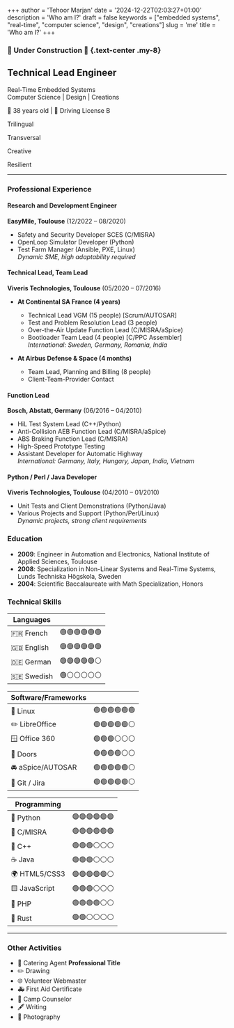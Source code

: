 +++
author = 'Tehoor Marjan'
date = '2024-12-22T02:03:27+01:00'
description = 'Who am I?'
draft = false
keywords = ["embedded systems", "real-time", "computer science", "design", "creations"]
slug = 'me'
title = 'Who am I?'
+++

### 🚧 Under Construction 🚧 {.text-center .my-8}

<div class="text-center">

## Technical Lead Engineer

<p class="h4 font-bold">
Real-Time Embedded Systems<br/>
Computer Science | Design | Creations
</p>

🎂 38 years old | 🚗 Driving License B

<div class="flex flex-row gap-8 justify-center">

<p class="font-bold m-1 block rounded bg-theme-light px-3 py-1 hover:bg-primary hover:text-white dark:bg-darkmode-theme-light dark:hover:bg-darkmode-primary dark:hover:text-dark">
<i class="fa-solid fa-language"></i> Trilingual
</p>
<p class="font-bold m-1 block rounded bg-theme-light px-3 py-1 hover:bg-primary hover:text-white dark:bg-darkmode-theme-light dark:hover:bg-darkmode-primary dark:hover:text-dark">
<i class="fa-solid fa-arrow-down-up-across-line"></i> Transversal
</p>
<p class="font-bold m-1 block rounded bg-theme-light px-3 py-1 hover:bg-primary hover:text-white dark:bg-darkmode-theme-light dark:hover:bg-darkmode-primary dark:hover:text-dark">
<i class="fa-solid fa-palette"></i> Creative
</p>
<p class="font-bold m-1 block rounded bg-theme-light px-3 py-1 hover:bg-primary hover:text-white dark:bg-darkmode-theme-light dark:hover:bg-darkmode-primary dark:hover:text-dark">
<i class="fa-solid fa-cloud-sun-rain"></i> Resilient
</p>

</div>

</div>

---

<div class="grid grid-cols-1 xl:grid-cols-3 gap-8">

<div class="col-span-1 xl:col-span-2">

### Professional Experience

#### Research and Development Engineer

**EasyMile, Toulouse** (12/2022 – 08/2020)

- Safety and Security Developer SCES (C/MISRA)
- OpenLoop Simulator Developer (Python)
- Test Farm Manager (Ansible, PXE, Linux)  
  _Dynamic SME, high adaptability required_

#### Technical Lead, Team Lead

**Viveris Technologies, Toulouse** (05/2020 – 07/2016)

- **At Continental SA France (4 years)**

  - Technical Lead VGM (15 people) [Scrum/AUTOSAR]
  - Test and Problem Resolution Lead (3 people)
  - Over-the-Air Update Function Lead (C/MISRA/aSpice)
  - Bootloader Team Lead (4 people) [C/PPC Assembler]  
    _International: Sweden, Germany, Romania, India_

- **At Airbus Defense & Space (4 months)**
  - Team Lead, Planning and Billing (8 people)
  - Client-Team-Provider Contact

#### Function Lead

**Bosch, Abstatt, Germany** (06/2016 – 04/2010)

- HiL Test System Lead (C++/Python)
- Anti-Collision AEB Function Lead (C/MISRA/aSpice)
- ABS Braking Function Lead (C/MISRA)
- High-Speed Prototype Testing
- Assistant Developer for Automatic Highway  
  _International: Germany, Italy, Hungary, Japan, India, Vietnam_

#### Python / Perl / Java Developer

**Viveris Technologies, Toulouse** (04/2010 – 01/2010)

- Unit Tests and Client Demonstrations (Python/Java)
- Various Projects and Support (Python/Perl/Linux)  
  _Dynamic projects, strong client requirements_

</div>

<div class="col-span-1">

### Education

- **2009**: Engineer in Automation and Electronics, National Institute of
  Applied Sciences, Toulouse
- **2008**: Specialization in Non-Linear Systems and Real-Time Systems, Lunds
  Techniska Högskola, Sweden
- **2004**: Scientific Baccalaureate with Math Specialization, Honors

### Technical Skills

<div class="grid grid-cols-1 md:grid-cols-2 xl:grid-cols-1 md:gap-6">

<div class="col-span-1">

| **Languages** |              |
| ------------- | ------------ |
| 🇫🇷 French     | 🟢🟢🟢🟢🟢🟢 |
| 🇬🇧 English    | 🟢🟢🟢🟢🟢🟢 |
| 🇩🇪 German     | 🟢🟢🟢🟢🟢⚪ |
| 🇸🇪 Swedish    | 🟢⚪⚪⚪⚪⚪ |

</div>

<div class="col-span-1">

| **Software/Frameworks** |              |
| ----------------------- | ------------ |
| 🐧 Linux                | 🟢🟢🟢🟢🟢🟢 |
| ✏️ LibreOffice          | 🟢🟢🟢🟢🟢⚪ |
| 🪟 Office 360           | 🟢🟢🟢⚪⚪⚪ |
| 🚪 Doors                | 🟢🟢🟢🟢⚪⚪ |
| 🚘 aSpice/AUTOSAR       | 🟢🟢🟢🟢🟢⚪ |
| 🚩 Git / Jira           | 🟢🟢🟢🟢🟢⚪ |

</div>

<div class="col-span-1">

| **Programming** |              |
| --------------- | ------------ |
| 🐍 Python       | 🟢🟢🟢🟢🟢🟢 |
| 🚗 C/MISRA      | 🟢🟢🟢🟢🟢🟢 |
| 💼 C++          | 🟢🟢🟢⚪⚪⚪ |
| ☕ Java         | 🟢🟢🟢⚪⚪⚪ |
| 🌍 HTML5/CSS3   | 🟢🟢🟢🟢🟢⚪ |
| 🟨 JavaScript   | 🟢🟢🟢⚪⚪⚪ |
| 🐘 PHP          | 🟢🟢🟢🟢⚪⚪ |
| 🚢 Rust         | 🟢🟢⚪⚪⚪⚪ |

</div>

</div>

</div>

</div>

---

### Other Activities

- 🍪 Catering Agent **Professional Title**
- ✏️ Drawing
- 🌐 Volunteer Webmaster
- 🚑 First Aid Certificate
- 🌄 Camp Counselor
- 🖋️ Writing
- 📸 Photography
